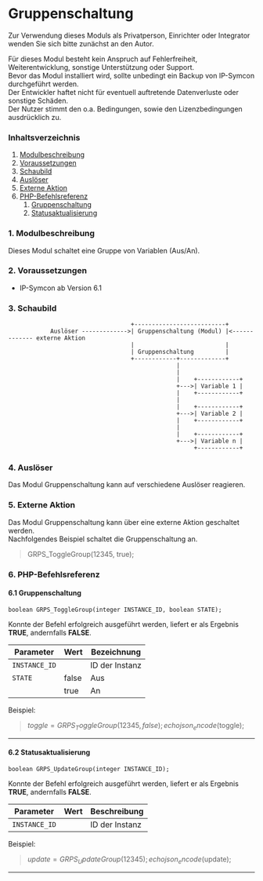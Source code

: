 # Gruppenschaltung

Zur Verwendung dieses Moduls als Privatperson, Einrichter oder Integrator wenden Sie sich bitte zunächst an den Autor.

Für dieses Modul besteht kein Anspruch auf Fehlerfreiheit, Weiterentwicklung, sonstige Unterstützung oder Support.  
Bevor das Modul installiert wird, sollte unbedingt ein Backup von IP-Symcon durchgeführt werden.  
Der Entwickler haftet nicht für eventuell auftretende Datenverluste oder sonstige Schäden.  
Der Nutzer stimmt den o.a. Bedingungen, sowie den Lizenzbedingungen ausdrücklich zu.


### Inhaltsverzeichnis

1. [Modulbeschreibung](#1-modulbeschreibung)
2. [Voraussetzungen](#2-voraussetzungen)
3. [Schaubild](#3-schaubild)
4. [Auslöser](#4-auslöser)
5. [Externe Aktion](#5-externe-aktion)
6. [PHP-Befehlsreferenz](#6-php-befehlsreferenz)
   1. [Gruppenschaltung](#61-gruppenschaltung)
   2. [Statusaktualisierung](#62-statusaktualisierung)

### 1. Modulbeschreibung

Dieses Modul schaltet eine Gruppe von Variablen (Aus/An).

### 2. Voraussetzungen

- IP-Symcon ab Version 6.1

### 3. Schaubild

```
                                   +--------------------------+
            Auslöser ------------->| Gruppenschaltung (Modul) |<------------- externe Aktion
                                   |                          |
                                   | Gruppenschaltung         |
                                   +------------+-------------+
                                                |
                                                |
                                                |    +------------+
                                                +--->| Variable 1 |
                                                |    +------------+
                                                |
                                                |    +------------+
                                                +--->| Variable 2 |
                                                |    +------------+
                                                |
                                                |    +------------+
                                                +--->| Variable n |
                                                     +------------+
```

### 4. Auslöser

Das Modul Gruppenschaltung kann auf verschiedene Auslöser reagieren.

### 5. Externe Aktion

Das Modul Gruppenschaltung kann über eine externe Aktion geschaltet werden.  
Nachfolgendes Beispiel schaltet die Gruppenschaltung an.

> GRPS_ToggleGroup(12345, true);

### 6. PHP-Befehlsreferenz

#### 6.1 Gruppenschaltung

```
boolean GRPS_ToggleGroup(integer INSTANCE_ID, boolean STATE);
```

Konnte der Befehl erfolgreich ausgeführt werden, liefert er als Ergebnis **TRUE**, andernfalls **FALSE**.

| Parameter     | Wert  | Bezeichnung    |
|---------------|-------|----------------|
| `INSTANCE_ID` |       | ID der Instanz |
| `STATE`       | false | Aus            |
|               | true  | An             |

Beispiel:
> $toggle = GRPS_ToggleGroup(12345, false);  
> echo json_encode($toggle);

---

#### 6.2 Statusaktualisierung

```
boolean GRPS_UpdateGroup(integer INSTANCE_ID);
```

Konnte der Befehl erfolgreich ausgeführt werden, liefert er als Ergebnis **TRUE**, andernfalls **FALSE**.

| Parameter     | Wert  | Beschreibung   |
|---------------|-------|----------------|
| `INSTANCE_ID` |       | ID der Instanz |

Beispiel:
> $update = GRPS_UpdateGroup(12345);  
> echo json_encode($update);

---